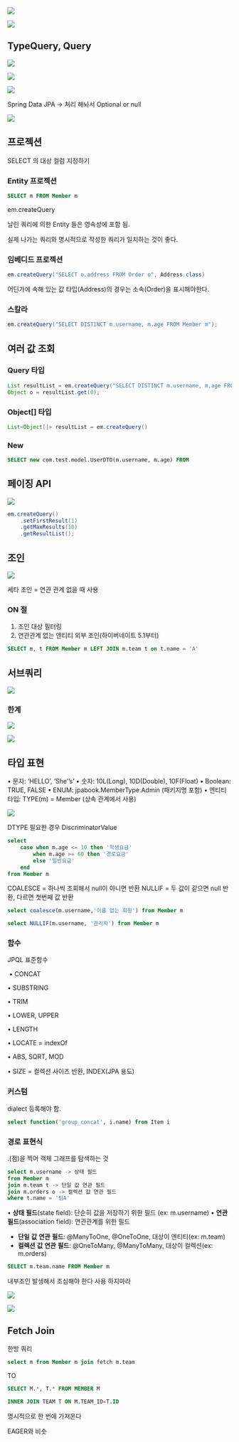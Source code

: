 
![](Pasted%20image%2020240828125459.png)

![](Pasted%20image%2020240828125509.png)

## TypeQuery, Query

![](Pasted%20image%2020240828125621.png)


![](www.inflearn.com_course_lecture_courseSlug=ORM-JPA-Basic&unitId=21719&tab=curriculum.png)


![](Pasted%20image%2020240828125922.png)


Spring Data JPA -> 처리 해놔서 Optional or null 

![](Pasted%20image%2020240828130658.png)


## 프로젝션

SELECT 의 대상 컬럼 지정하기

### Entity 프로젝션

```sql
SELECT m FROM Member m
```

em.createQuery

날린 쿼리에 의한 Entity 들은 영속성에 포함 됨.

실제 나가는 쿼리와 명시적으로 작성한 쿼리가 일치하는 것이 좋다.

### 임베디드 프로젝션

```java
em.createQuery("SELECT o.address FROM Order o", Address.class)
```

어딘가에 속해 있는 값 타입(Address)의 경우는 소속(Order)을 표시해야한다.

### 스칼라

```java
em.createQuery("SELECT DISTINCT m.username, m.age FROM Member m");
```


## 여러 값 조회

### Query 타입

```java
List resultList = em.createQuery("SELECT DISTINCT m.username, m.age FROM Member m");
Object o = resultList.get(0);
```


### Object[] 타입

```java
List<Object[]> resultList = em.createQuery()
```

### New

```sql
SELECT new com.test.model.UserDTO(m.username, m.age) FROM
```

## 페이징 API


![](Pasted%20image%2020240828132153.png)

```java
em.createQuery()
	.setFirstResult(1)
	.getMaxResults(10)
	.getResultList();
```

## 조인


![](Pasted%20image%2020240828132553.png)

세타 조인 = 연관 관계 없을 때 사용

### ON 절

1. 조인 대상 필터링
2. 연관관계 없는 엔티티 외부 조인(하이버네이트 5.1부터)


```sql
SELECT m, t FROM Member m LEFT JOIN m.team t on t.name = 'A'
```

## 서브쿼리


![](Pasted%20image%2020240828133231.png)

### 한계

![](Pasted%20image%2020240828133309.png)

![](Pasted%20image%2020240828133331.png)

## 타입 표현

• 문자: ‘HELLO’, ‘She’’s’
• 숫자: 10L(Long), 10D(Double), 10F(Float)
• Boolean: TRUE, FALSE
• ENUM: jpabook.MemberType.Admin (패키지명 포함)
• 엔티티 타입: TYPE(m) = Member (상속 관계에서 사용)


![](www.inflearn.com_course_lecture_courseSlug=ORM-JPA-Basic&unitId=21719&tab=curriculum%20(1).png)

DTYPE 필요한 경우
DiscriminatorValue

```sql
select
	case when m.age <= 10 then '학생요금'
		when m.age >= 60 then '경로요금'
		else '일반요금'
	end
from Member m
```


COALESCE = 하나씩 조회해서 null이 아니면 반환
NULLIF = 두 값이 같으면 null 반환, 다르면 첫번째 값 반환

```sql
select coalesce(m.username,'이름 없는 회원') from Member m
```

```sql
select NULLIF(m.username, '관리자') from Member m
```

### 함수

JPQL 표준함수

 • CONCAT

• SUBSTRING

• TRIM

• LOWER, UPPER

• LENGTH

• LOCATE = indexOf

• ABS, SQRT, MOD

• SIZE = 컬렉션 사이즈 반환, INDEX(JPA 용도)


### 커스텀

dialect 등록해야 함.

```sql
select function('group_concat', i.name) from Item i
```

### 경로 표현식

.(점)을 찍어 객체 그래프를 탐색하는 것

```sql
select m.username -> 상태 필드
from Member m
join m.team t -> 단일 값 연관 필드
join m.orders o -> 컬렉션 값 연관 필드
where t.name = '팀A'
```


• **상태** **필드**(state field): 단순히 값을 저장하기 위한 필드 (ex: m.username)
• **연관** **필드**(association field): 연관관계를 위한 필드
-  **단일** **값** **연관** **필드**: @ManyToOne, @OneToOne, 대상이 엔티티(ex: m.team)
-  **컬렉션** **값** **연관** **필드**: @OneToMany, @ManyToMany, 대상이 컬렉션(ex: m.orders)

```sql
SELECT m.team.name FROM Member m
```

내부조인 발생해서 조심해야 한다 
사용 하지마라

![](Pasted%20image%2020240828141225.png)

![](Pasted%20image%2020240828141237.png)

## Fetch Join

한방 쿼리

```SQL
select m from Member m join fetch m.team
```

TO

```sql
SELECT M.*, T.* FROM MEMBER M

INNER JOIN TEAM T ON M.TEAM_ID=T.ID
```

명시적으로 한 번에 가져온다

EAGER와 비슷